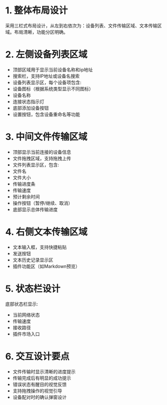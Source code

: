 # 1. 整体布局设计
采用三栏式布局设计，从左到右依次为：设备列表、文件传输区域、文本传输区域。布局清晰，功能分区明确。

# 2. 左侧设备列表区域
- 顶部区域用于显示当前设备名称和ip地址
- 搜索栏，支持IP地址或设备名搜索
- 设备列表显示区，每个设备项包含:
- 设备图标（根据系统类型显示不同图标）
- 设备名称
- 连接状态指示灯
- 底部添加设备按钮
- 设置按钮，包含设备重命名等功能

# 3. 中间文件传输区域
- 顶部显示当前连接的设备信息
- 文件拖拽区域，支持拖拽上传
- 文件列表显示区，包含:
- 文件名
- 文件大小
- 传输进度条
- 传输速度
- 预计剩余时间
- 操作按钮（暂停/继续、取消）
- 底部显示总体传输进度

# 4. 右侧文本传输区域
- 文本输入框，支持快捷粘贴
- 发送按钮
- 文本历史记录显示区
- 插件功能区（如Markdown预览）

# 5. 状态栏设计
底部状态栏显示:
- 当前网络状态
- 传输速度
- 接收路径
- 插件市场入口

# 6. 交互设计要点
- 文件传输时显示清晰的进度提示
- 传输完成后有明显的成功提示
- 错误状态有醒目的视觉反馈
- 支持拖拽操作的视觉引导
- 设备配对时的确认弹窗设计